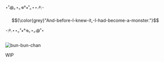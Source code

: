 ⋆˚꩜｡⋆｡𖦹°⭒˚｡⋆⋆.࿔:･  $${\color{grey}"And-before-I-knew-it,-I-had-become-a-monster."}$$ ･:࿔.⋆⋆｡˚⭒°𖦹｡⋆｡꩜˚⋆

![bun-bun-chan](https://github.com/user-attachments/assets/6755ed02-3779-49b7-b5e7-dfa87e2b1291)

WIP
